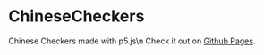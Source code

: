# ChineseCheckers
Chinese Checkers made with p5.js\n
Check it out on [Github Pages](https://hadley31.github.io/ChineseCheckers).
